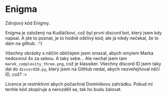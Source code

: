 # Enigma

Zdrojový kód Enigmy.

Enigma je založený na Kudláčkovi, což byl první discord bot, který jsem kdy
napsal. A jde to poznat, je to hodně ošklivý kód; ale já nikdy nečekal, že to
dám na github. :^)

Všechny obrázky s něčím obličejem jsem smazal, abych omylem Marka nedoxxnul 4x
za sebou. A taky sebe... Ale nechal jsem tam `marek_complexity_three.png`, což
je klassiker. Všechny discord ID jsem taky dal do `discordID.py`, který jsem na
GitHub nedal, abych nezveřejňoval něčí ID, což? :>

Licence je restriktivní abych počachral Dominikovu zahrádku. Pokud mi tenhle kód
zkopíruje a nerozdělí se, tak ho budu žalovat.
